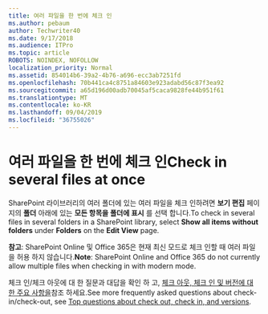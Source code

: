 ```yaml
---
title: 여러 파일을 한 번에 체크 인
ms.author: pebaum
author: Techwriter40
ms.date: 9/17/2018
ms.audience: ITPro
ms.topic: article
ROBOTS: NOINDEX, NOFOLLOW
localization_priority: Normal
ms.assetid: 854014b6-39a2-4b76-a696-ecc3ab7251fd
ms.openlocfilehash: 70b441ca4c8751a84603e923adabd56c87f3ea92
ms.sourcegitcommit: a65d196d00adb70045af5caca9828fe44b951f61
ms.translationtype: MT
ms.contentlocale: ko-KR
ms.lasthandoff: 09/04/2019
ms.locfileid: "36755026"
---
```

# <a name="check-in-several-files-at-once"></a><span data-ttu-id="f9e35-102">여러 파일을 한 번에 체크 인</span><span class="sxs-lookup"><span data-stu-id="f9e35-102">Check in several files at once</span></span>

<span data-ttu-id="f9e35-103">SharePoint 라이브러리의 여러 폴더에 있는 여러 파일을 체크 인하려면 **보기 편집** 페이지의 **폴더** 아래에 있는 **모든 항목을 폴더에 표시** 를 선택 합니다.</span><span class="sxs-lookup"><span data-stu-id="f9e35-103">To check in several files in several folders in a SharePoint library, select **Show all items without folders** under **Folders** on the **Edit View** page.</span></span> 
  
 <span data-ttu-id="f9e35-104">**참고**: SharePoint Online 및 Office 365은 현재 최신 모드로 체크 인할 때 여러 파일을 허용 하지 않습니다.</span><span class="sxs-lookup"><span data-stu-id="f9e35-104">**Note**: SharePoint Online and Office 365 do not currently allow multiple files when checking in with modern mode.</span></span> 
  
<span data-ttu-id="f9e35-105">체크 인/체크 아웃에 대 한 질문과 대답을 확인 하 고, [체크 아웃, 체크 인 및 버전에 대 한 주요 사항을](https://go.microsoft.com/fwlink/?linkid=2018786)참조 하세요.</span><span class="sxs-lookup"><span data-stu-id="f9e35-105">See more frequently asked questions about check-in/check-out, see [Top questions about check out, check in, and versions](https://go.microsoft.com/fwlink/?linkid=2018786).</span></span>
  

